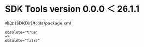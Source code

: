 # SDK Tools version 0.0.0 ＜ 26.1.1

修改 \[SDKDir]/tools/package.xml&#x20;

```
obsolete="true"
=>
obsolete="false"
```
